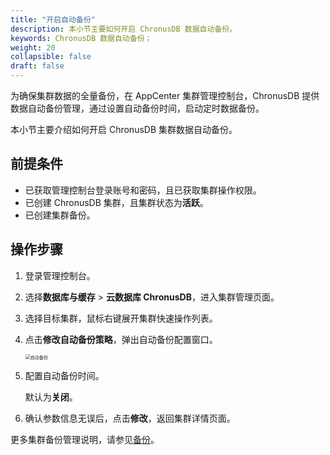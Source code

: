 ```yaml
---
title: "开启自动备份"
description: 本小节主要如何开启 ChronusDB 数据自动备份。 
keywords: ChronusDB 数据自动备份；
weight: 20
collapsible: false
draft: false
---
```




为确保集群数据的全量备份，在 AppCenter 集群管理控制台，ChronusDB 提供数据自动备份管理，通过设置自动备份时间，启动定时数据备份。

本小节主要介绍如何开启 ChronusDB 集群数据自动备份。

## 前提条件

- 已获取管理控制台登录账号和密码，且已获取集群操作权限。
- 已创建 ChronusDB 集群，且集群状态为**活跃**。
- 已创建集群备份。

## 操作步骤

1. 登录管理控制台。
2. 选择**数据库与缓存** > **云数据库 ChronusDB**，进入集群管理页面。
3. 选择目标集群，鼠标右键展开集群快速操作列表。
4. 点击**修改自动备份策略**，弹出自动备份配置窗口。

   <img src="../../../_images/backup_auto.png" alt="自动备份" style="zoom:50%;" />
   
5. 配置自动备份时间。

   默认为**关闭**。

6. 确认参数信息无误后，点击**修改**，返回集群详情页面。

更多集群备份管理说明，请参见[备份](../../../../../storage/backup/)。
